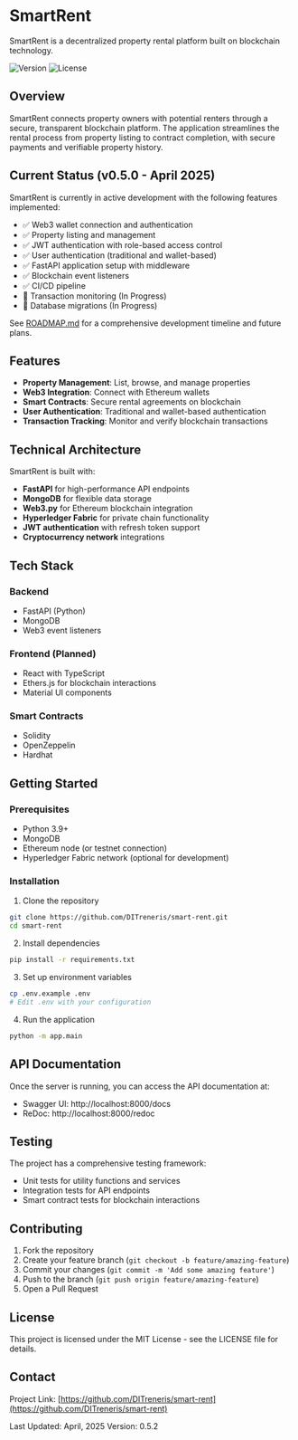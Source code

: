 # SmartRent

SmartRent is a decentralized property rental platform built on blockchain technology.

![Version](https://img.shields.io/badge/version-0.5.0-blue.svg)
![License](https://img.shields.io/badge/license-MIT-green.svg)

## Overview

SmartRent connects property owners with potential renters through a secure, transparent blockchain platform. The application streamlines the rental process from property listing to contract completion, with secure payments and verifiable property history.

## Current Status (v0.5.0 - April 2025)

SmartRent is currently in active development with the following features implemented:

- ✅ Web3 wallet connection and authentication
- ✅ Property listing and management
- ✅ JWT authentication with role-based access control
- ✅ User authentication (traditional and wallet-based)
- ✅ FastAPI application setup with middleware
- ✅ Blockchain event listeners
- ✅ CI/CD pipeline
- 🔄 Transaction monitoring (In Progress)
- 🔄 Database migrations (In Progress)

See [ROADMAP.md](./ROADMAP.md) for a comprehensive development timeline and future plans.

## Features

- **Property Management**: List, browse, and manage properties
- **Web3 Integration**: Connect with Ethereum wallets
- **Smart Contracts**: Secure rental agreements on blockchain
- **User Authentication**: Traditional and wallet-based authentication
- **Transaction Tracking**: Monitor and verify blockchain transactions

## Technical Architecture

SmartRent is built with:

- **FastAPI** for high-performance API endpoints
- **MongoDB** for flexible data storage
- **Web3.py** for Ethereum blockchain integration
- **Hyperledger Fabric** for private chain functionality
- **JWT authentication** with refresh token support
- **Cryptocurrency network** integrations

## Tech Stack

### Backend
- FastAPI (Python)
- MongoDB
- Web3 event listeners

### Frontend (Planned)
- React with TypeScript
- Ethers.js for blockchain interactions
- Material UI components

### Smart Contracts
- Solidity
- OpenZeppelin
- Hardhat

## Getting Started

### Prerequisites

- Python 3.9+
- MongoDB
- Ethereum node (or testnet connection)
- Hyperledger Fabric network (optional for development)

### Installation

1. Clone the repository
```bash
git clone https://github.com/DITreneris/smart-rent.git
cd smart-rent
```

2. Install dependencies
```bash
pip install -r requirements.txt
```

3. Set up environment variables
```bash
cp .env.example .env
# Edit .env with your configuration
```

4. Run the application
```bash
python -m app.main
```

## API Documentation

Once the server is running, you can access the API documentation at:

- Swagger UI: http://localhost:8000/docs
- ReDoc: http://localhost:8000/redoc

## Testing

The project has a comprehensive testing framework:

- Unit tests for utility functions and services
- Integration tests for API endpoints
- Smart contract tests for blockchain interactions

## Contributing

1. Fork the repository
2. Create your feature branch (`git checkout -b feature/amazing-feature`)
3. Commit your changes (`git commit -m 'Add some amazing feature'`)
4. Push to the branch (`git push origin feature/amazing-feature`)
5. Open a Pull Request

## License

This project is licensed under the MIT License - see the LICENSE file for details.

## Contact

Project Link: [https://github.com/DITreneris/smart-rent](https://github.com/DITreneris/smart-rent)

Last Updated: April, 2025
Version: 0.5.2 
  